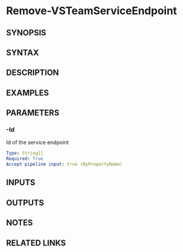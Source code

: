 <!-- #include "./common/header.md" -->

# Remove-VSTeamServiceEndpoint

## SYNOPSIS

<!-- #include "./synopsis/Remove-VSTeamServiceEndpoint.md" -->

## SYNTAX

## DESCRIPTION

<!-- #include "./synopsis/Remove-VSTeamServiceEndpoint.md" -->

## EXAMPLES

## PARAMETERS

<!-- #include "./params/projectName.md" -->

### -Id

Id of the service endpoint

```yaml
Type: String[]
Required: True
Accept pipeline input: true (ByPropertyName)
```

<!-- #include "./params/force.md" -->

## INPUTS

## OUTPUTS

## NOTES

## RELATED LINKS
